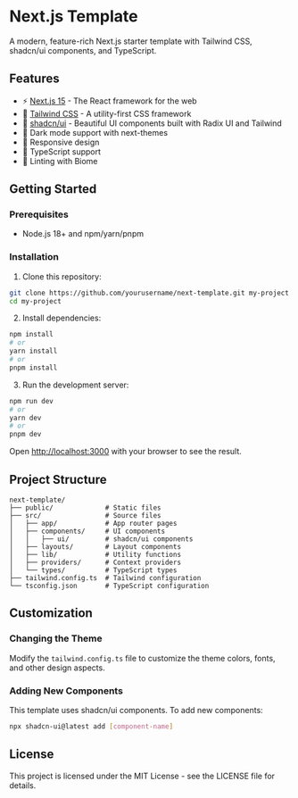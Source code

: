 # Next.js Template

A modern, feature-rich Next.js starter template with Tailwind CSS, shadcn/ui components, and TypeScript.

## Features

- ⚡ [Next.js 15](https://nextjs.org/) - The React framework for the web
- 🎨 [Tailwind CSS](https://tailwindcss.com/) - A utility-first CSS framework
- 🧩 [shadcn/ui](https://ui.shadcn.com/) - Beautiful UI components built with Radix UI and Tailwind
- 🌙 Dark mode support with next-themes
- 📱 Responsive design
- 📝 TypeScript support
- 🧹 Linting with Biome

## Getting Started

### Prerequisites

- Node.js 18+ and npm/yarn/pnpm

### Installation

1. Clone this repository:

```bash
git clone https://github.com/yourusername/next-template.git my-project
cd my-project
```

2. Install dependencies:

```bash
npm install
# or
yarn install
# or
pnpm install
```

3. Run the development server:

```bash
npm run dev
# or
yarn dev
# or
pnpm dev
```

Open [http://localhost:3000](http://localhost:3000) with your browser to see the result.

## Project Structure

```
next-template/
├── public/             # Static files
├── src/                # Source files
│   ├── app/            # App router pages
│   ├── components/     # UI components
│   │   ├── ui/         # shadcn/ui components
│   ├── layouts/        # Layout components
│   ├── lib/            # Utility functions
│   ├── providers/      # Context providers
│   └── types/          # TypeScript types
├── tailwind.config.ts  # Tailwind configuration
└── tsconfig.json       # TypeScript configuration
```

## Customization

### Changing the Theme

Modify the `tailwind.config.ts` file to customize the theme colors, fonts, and other design aspects.

### Adding New Components

This template uses shadcn/ui components. To add new components:

```bash
npx shadcn-ui@latest add [component-name]
```

## License

This project is licensed under the MIT License - see the LICENSE file for details.
